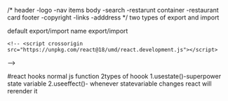 
/*
header
  -logo
  -nav items
body
   -search
   -restarunt container
     -restaurant card
footer
  -copyright
  -links
  -adddress
  */
  two types of export and import

  default export/import
  name export/import
   <!-- <script>
        var head=document.createElement("h1");
        head.innerHTML="hello world";
        var root=document.getElementById("root");
        root.appendChild(head);
    </script> -->
    <!-- <script crossorigin src="https://unpkg.com/react@18/umd/react.development.js"></script>
<script crossorigin src="https://unpkg.com/react-dom@18/umd/react-dom.development.js"></script> -->


#react hooks
  normal js function
  2types of hoook
  1.usestate()-superpower state variable
  2.useeffect()-
whenever statevariable changes react will rerender it